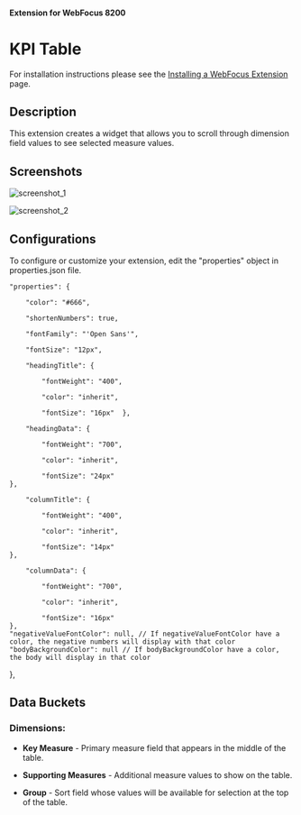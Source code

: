 #### Extension for WebFocus 8200

# KPI Table

For installation instructions please see the [Installing a WebFocus Extension](https://github.com/ibi/wf-extensions-chart/wiki/Installing-a-WebFocus-Extension) page.

## Description

This extension creates a widget that allows you to scroll through dimension field values to see selected measure values.

## Screenshots

![screenshot_1](https://github.com/ibi/wf-extensions-chart/blob/master/com.ibi.kpi.table/screenshots/1.PNG)

![screenshot_2](https://github.com/ibi/wf-extensions-chart/blob/master/com.ibi.kpi.table/screenshots/2.PNG)

## Configurations

To configure or customize your extension, edit the "properties" object in properties.json file.
	
	"properties": {
		
		"color": "#666",
		
		"shortenNumbers": true,
		
		"fontFamily": "'Open Sans'",
		
		"fontSize": "12px",
		
		"headingTitle": {
			
			"fontWeight": "400",
			
			"color": "inherit",
			
			"fontSize": "16px"	},
		
		"headingData": {
			
			"fontWeight": "700",
			
			"color": "inherit",
			
			"fontSize": "24px"
	},
		
		"columnTitle": {
			
			"fontWeight": "400",
			
			"color": "inherit",
			
			"fontSize": "14px"
	},
		
		"columnData": {
			
			"fontWeight": "700",
			
			"color": "inherit",
			
			"fontSize": "16px"
	},
	"negativeValueFontColor": null, // If negativeValueFontColor have a color, the negative numbers will display with that color
	"bodyBackgroundColor": null // If bodyBackgroundColor have a color, the body will display in that color
},

## Data Buckets

### Dimensions:

* **Key Measure** - Primary measure field that appears in the middle of the table.

* **Supporting Measures** - Additional measure values to show on the table.

* **Group** - Sort field whose values will be available for selection at the top of the table.
